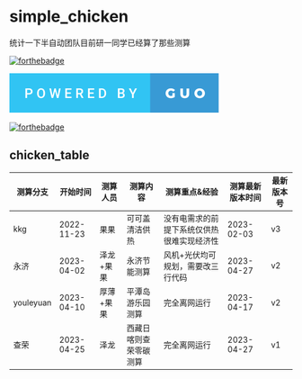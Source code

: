 # simple_chicken
统计一下半自动团队目前研一同学已经算了那些测算




[![forthebadge](https://forthebadge.com/images/badges/built-with-love.svg)](https://forthebadge.com)

[![forthebadge](/powered-by-guo.svg)](https://github.com/gwyxjtu)

[![forthebadge](https://img.shields.io/badge/Gmail-D14836?style=for-the-badge&logo=gmail&logoColor=white)](gwyxjtu@gmail.com)

## chicken_table


|  测算分支   | 开始时间  | 测算人员 | 测算内容 |测算重点&经验 |测算最新版本时间 |最新版本号|
|  ----  | ----  |----  | ----  | ----  | ----  |----  |
| kkg  | 2022-11-23 | 果果 | 可可盖清洁供热|没有电需求的前提下系统仅供热很难实现经济性|2023-02-03 |v3|
|永济| 2023-04-02| 泽龙+果果|永济节能测算|风机+光伏均可规划，需要改三行代码|2023-04-27|v2|
|youleyuan|2023-04-10|厚薄+果果|平潭岛游乐园测算|完全离网运行|2023-04-17|v2|
|查荣|2023-04-25|泽龙|西藏日喀则查荣零碳测算|完全离网运行|2023-04-27|v1|


